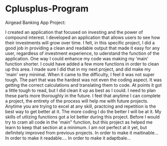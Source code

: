 # Cplusplus-Program

Airgead Banking App Project:

  I created an application that focused on investing and the power of compound interest.  I developed an application that allows users to see how their investments will grow over time.  I felt, in this specific project, I did a good job in providing a clean and readable output that made it easy for any user, regardless of investment experience, to uderstand the function of the application.  One way I could enhance my code was making my 'main' function shorter.  I could have added a few more functions in order to clean up this area.  I made sure I did that in my next project, and did make my 'main' very minimal.  When it came to the difficulty, I feel it was not super tough.  The part that was the hardest was not even the coding aspect.  It was getting the correct calculations and translating them to code.  At points it got a little tough to read, but I did clean it up as best as I could.  I need to plan these parts more thoroughly in the future.  I feel that anytime I can complete a project, the entirety of the process will help me with future projects.  Anytime you are trying to excel at any skill, practcing and repetition is the best way to get better at it.  The more coding I do the better I will be at it.  My skills of utlizing functions got a lot better during this project.  Before I would try to cram all code in the 'main" function, but this project as helped me learn to keep that section at a minimum.  I am not perfect at it yet, but definitely improved from previous projects.  In order to make it maitinable... In order to make it readable.... In order to make it adaptbale...
